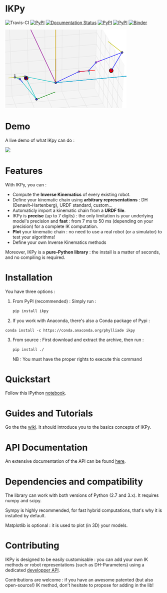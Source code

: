 # IKPy #
![Travis-CI](https://travis-ci.org/Phylliade/ikpy.svg?branch=master)
[![PyPI](https://img.shields.io/pypi/v/ikpy.svg)](https://pypi.python.org/pypi/ikpy/)
[![Documentation Status](https://readthedocs.org/projects/ikpy/badge/?version=latest)](http://ikpy.readthedocs.org/en/latest/?badge=latest)
[![PyPI](https://img.shields.io/pypi/pyversions/ikpy/.svg)](https://pypi.python.org/pypi/ikpy/)
[![PyPI](https://img.shields.io/pypi/dm/ikpy.svg)](https://pypi.python.org/pypi/ikpy/)
[![Binder](http://mybinder.org/badge.svg)](http://mybinder.org/repo/Phylliade/ikpy)

![demo](two_arms.png)

# Demo
A live demo of what IKpy can do :

[![](http://img.youtube.com/vi/H0ysr5qSbis/0.jpg)](https://www.youtube.com/watch?v=H0ysr5qSbis)

# Features
With IKPy, you can :

* Compute the **Inverse Kinematics** of every existing robot.
* Define your kinematic chain using **arbitrary representations** : DH (Denavit–Hartenberg), URDF standard, custom...
* Automaticly import a kinematic chain from a **URDF file**.
* IKPy is **precise** (up to 7 digits) : the only limitation is your underlying model's precision and **fast** : from 7 ms to 50 ms (depending on your precision) for a complete IK computation.
* **Plot** your kinematic chain : no need to use a real robot (or a simulator) to test your algorithms!
* Define your own Inverse Kinematics methods

Moreover, IKPy is a **pure-Python library** : the install is a matter of seconds, and no compiling is required.

# Installation
You have three options :


1. From PyPI (recommended) : Simply run :

   ```bash
   pip install ikpy
   ```

2. If you work with Anaconda, there's also a Conda package of Pypi :
  ```
  conda install -c https://conda.anaconda.org/phylliade ikpy
  ```

3. From source : First download and extract the archive, then run :

   ```bash
   pip install ./
   ```    
   NB : You must have the proper rights to execute this command

# Quickstart
Follow this IPython [notebook](https://github.com/Phylliade/ikpy/blob/master/tutorials/ikpy/Quickstart.ipynb).


# Guides and Tutorials
Go the the [wiki](https://github.com/Phylliade/ikpy/wiki). It should introduce you to the basics concepts of IKPy.

# API Documentation
An extensive documentation of the API can be found [here](http://ikpy.readthedocs.org).


# Dependencies and compatibility
The library can work with both versions of Python (2.7 and 3.x).
It requires numpy and scipy.

Sympy is highly recommended, for fast hybrid computations, that's why it is installed by default.

Matplotlib is optional : it is used to plot (in 3D) your models.


# Contributing
IKPy is designed to be easily customisable : you can add your own IK methods or robot representations (such as DH-Parameters) using a dedicated [developper API](https://github.com/Phylliade/ikpy/wiki/Contributing).

Contributions are welcome : if you have an awesome patented (but also open-source!) IK method, don't hesitate to propose for adding in the lib!
